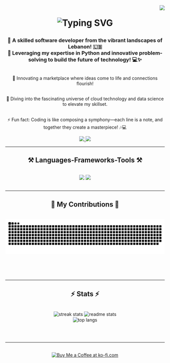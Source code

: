 <img align="right" src="https://visitor-badge.laobi.icu/badge?page_id=salesp07.salesp07" />

<h1 align="center">
<p align="center">
  <img src="https://readme-typing-svg.herokuapp.com?font=Righteous&size=30&center=true&vCenter=true&width=500&height=130&duration=4000&pause=1000&lines=%F0%9F%91%A8%E2%80%8D%F0%9F%92%BB+hello,+world!+%F0%9F%8C%8D;%F0%9F%92%BB+code+is+poetry.%20;%F0%9F%92%BB+and+i%E2%80%99m+writing+my+masterpiece." alt="Typing SVG" />
</p>

</h1>

<h3 align="center">
  🌟 A skilled software developer from the vibrant landscapes of Lebanon! 🇱🇧 <br>
  🚀 Leveraging my expertise in Python and innovative problem-solving to build the future of technology! 💻✨
</h3>


<br/>

<div align="center">
  🔭 Innovating a marketplace where ideas come to life and connections flourish!<br><br>

  🌱 Diving into the fascinating universe of cloud technology and data science to elevate my skillset.<br><br>

  ⚡ Fun fact: Coding is like composing a symphony—each line is a note, and together they create a masterpiece! 🎶💻
</div>

 
<div align="center"> 
  <a href="mailto:mohammad77.2002@gmail.com">
    <img src="https://img.shields.io/badge/Gmail-333333?style=for-the-badge&logo=gmail&logoColor=red" />
  </a>
  <a href="www.linkedin.com/in/mohamad-al-mokdad" target="_blank">
    <img src="https://img.shields.io/badge/LinkedIn-0077B5?style=for-the-badge&logo=linkedin&logoColor=white" target="_blank" />
  </a>

  </a>
</div>

 <hr/>
 
<h2 align="center">⚒️ Languages-Frameworks-Tools ⚒️</h2>
<br/>
<div align="center">
    <img src="https://skillicons.dev/icons?i=react,bootstrap,mui,html,css,vscode,github,figma,tailwind,git,r" />
    <img src="https://skillicons.dev/icons?i=nodejs,python,javascript,typescript,express,firebase,mongodb,c,java,nextjs,mysql,flask" /><br>
</div>

<br/>
<hr/>

<div align="center">
  <h2>🐍 My Contributions 🐍</h2>
  <br>
  <img alt="snake eating my contributions" src="https://raw.githubusercontent.com/salesp07/salesp07/output/github-contribution-grid-snake.svg" />
  
  <br/><br/><br/>
</div>

<hr/>

<h2 align="center">⚡ Stats ⚡</h2>
<br>
<div align=center>
  <img width=390 src="https://github-readme-streak-stats-salesp07.vercel.app/?user=salesp07&count_private=true&theme=react&border_radius=10" alt="streak stats"/>
  <img width=390 src="https://github-readme-stats-salesp07.vercel.app/api?username=salesp07&count_private=true&show_icons=true&theme=react&rank_icon=github&border_radius=10" alt="readme stats" />
  <br/>
  <img width=325 align="center" src="https://github-readme-stats-salesp07.vercel.app/api/top-langs/?username=salesp07&hide=HTML&langs_count=8&layout=compact&theme=react&border_radius=10&size_weight=0.5&count_weight=0.5&exclude_repo=github-readme-stats" alt="top langs" />
</div>

<br/><br/>

<hr/>

<br/>

<div align="center">
<a href='https://ko-fi.com/V7V4RAK9C' target='_blank'><img height='64' style='border:0px;height:64px;' src='https://storage.ko-fi.com/cdn/kofi1.png?v=3' border='0' alt='Buy Me a Coffee at ko-fi.com' /></a>
</div>

<br/>
